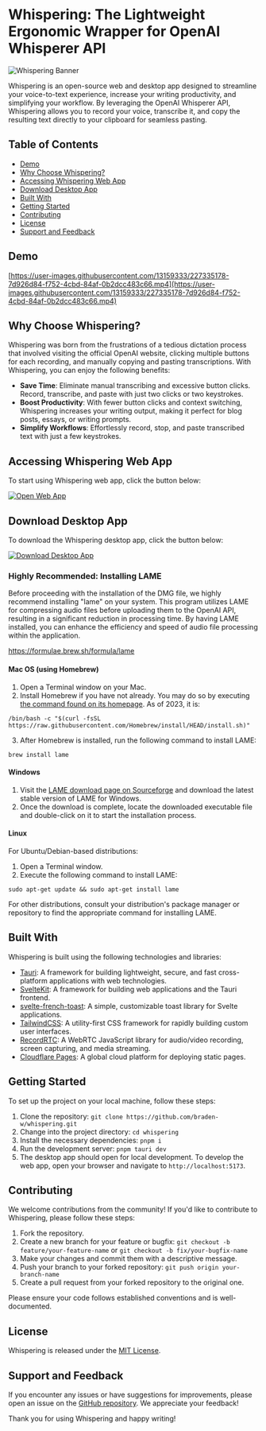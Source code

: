 # Whispering: The Lightweight Ergonomic Wrapper for OpenAI Whisperer API

![Whispering Banner](https://whispering.bradenwong.com/assets/Banner.png)

Whispering is an open-source web and desktop app designed to streamline your voice-to-text experience, increase your writing productivity, and simplifying your workflow. By leveraging the OpenAI Whisperer API, Whispering allows you to record your voice, transcribe it, and copy the resulting text directly to your clipboard for seamless pasting.

## Table of Contents

- [Demo](#demo)
- [Why Choose Whispering?](#why-choose-whispering)
- [Accessing Whispering Web App](#accessing-whispering-web-app)
- [Download Desktop App](#download-desktop-app)
- [Built With](#built-with)
- [Getting Started](#getting-started)
- [Contributing](#contributing)
- [License](#license)
- [Support and Feedback](#support-and-feedback)

## Demo

[https://user-images.githubusercontent.com/13159333/227335178-7d926d84-f752-4cbd-84af-0b2dcc483c66.mp4](https://user-images.githubusercontent.com/13159333/227335178-7d926d84-f752-4cbd-84af-0b2dcc483c66.mp4)

## Why Choose Whispering?

Whispering was born from the frustrations of a tedious dictation process that involved visiting the official OpenAI website, clicking multiple buttons for each recording, and manually copying and pasting transcriptions. With Whispering, you can enjoy the following benefits:

- **Save Time**: Eliminate manual transcribing and excessive button clicks. Record, transcribe, and paste with just two clicks or two keystrokes.
- **Boost Productivity**: With fewer button clicks and context switching, Whispering increases your writing output, making it perfect for blog posts, essays, or writing prompts.
- **Simplify Workflows**: Effortlessly record, stop, and paste transcribed text with just a few keystrokes.

## Accessing Whispering Web App

To start using Whispering web app, click the button below:

[![Open Web App](https://img.shields.io/badge/Open-Web%20App-blue)](https://whispering.bradenwong.com/)

## Download Desktop App

To download the Whispering desktop app, click the button below:

[![Download Desktop App](https://img.shields.io/badge/Download-Desktop%20App-blue)](https://github.com/braden-w/whispering/releases)


### Highly Recommended: Installing LAME

Before proceeding with the installation of the DMG file, we highly recommend installing "lame" on your system. This program utilizes LAME for compressing audio files before uploading them to the OpenAI API, resulting in a significant reduction in processing time. By having LAME installed, you can enhance the efficiency and speed of audio file processing within the application.

https://formulae.brew.sh/formula/lame

#### Mac OS (using Homebrew)

1. Open a Terminal window on your Mac.
2. Install Homebrew if you have not already. You may do so by executing [the command found on its homepage](https://brew.sh). As of 2023, it is:

```shell
/bin/bash -c "$(curl -fsSL https://raw.githubusercontent.com/Homebrew/install/HEAD/install.sh)"
```

3. After Homebrew is installed, run the following command to install LAME:

```shell
brew install lame
```

#### Windows

1. Visit the [LAME download page on Sourceforge](https://sourceforge.net/projects/lame/files/lame) and download the latest stable version of LAME for Windows.
2. Once the download is complete, locate the downloaded executable file and double-click on it to start the installation process.

#### Linux

For Ubuntu/Debian-based distributions:

1. Open a Terminal window.
2. Execute the following command to install LAME:

```shell
sudo apt-get update && sudo apt-get install lame
```

For other distributions, consult your distribution's package manager or repository to find the appropriate command for installing LAME.

## Built With

Whispering is built using the following technologies and libraries:

- [Tauri](https://tauri.studio/en/docs/intro/): A framework for building lightweight, secure, and fast cross-platform applications with web technologies.
- [SvelteKit](https://kit.svelte.dev/docs): A framework for building web applications and the Tauri frontend.
- [svelte-french-toast](https://svelte-french-toast.com): A simple, customizable toast library for Svelte applications.
- [TailwindCSS](https://tailwindcss.com/docs): A utility-first CSS framework for rapidly building custom user interfaces.
- [RecordRTC](https://recordrtc.org/): A WebRTC JavaScript library for audio/video recording, screen capturing, and media streaming.
- [Cloudflare Pages](https://developers.cloudflare.com/): A global cloud platform for deploying static pages.

## Getting Started

To set up the project on your local machine, follow these steps:

1. Clone the repository: `git clone https://github.com/braden-w/whispering.git`
2. Change into the project directory: `cd whispering`
3. Install the necessary dependencies: `pnpm i`
4. Run the development server: `pnpm tauri dev`
5. The desktop app should open for local development. To develop the web app, open your browser and navigate to `http://localhost:5173`.

## Contributing

We welcome contributions from the community! If you'd like to contribute to Whispering, please follow these steps:

1. Fork the repository.
2. Create a new branch for your feature or bugfix: `git checkout -b feature/your-feature-name` or `git checkout -b fix/your-bugfix-name`
3. Make your changes and commit them with a descriptive message.
4. Push your branch to your forked repository: `git push origin your-branch-name`
5. Create a pull request from your forked repository to the original one.

Please ensure your code follows established conventions and is well-documented.

## License

Whispering is released under the [MIT License](https://opensource.org/licenses/MIT).

## Support and Feedback

If you encounter any issues or have suggestions for improvements, please open an issue on the [GitHub repository](https://github.com/braden-w/whispering/issues). We appreciate your feedback!

Thank you for using Whispering and happy writing!
